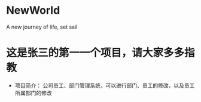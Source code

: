 # NewWorld
A new journey of life, set sail
# 这是张三的第一一个项目，请大家多多指教
- 项目简介：
  公司员工、部门管理系统，可以进行部门、员工的修改，以及员工所属部门的修改
